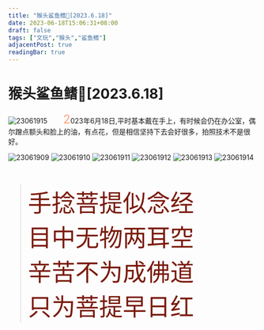 ```yaml
---
title: "猴头鲨鱼鳍🦈[2023.6.18]"
date: 2023-06-18T15:06:31+08:00
draft: false
tags: ["文玩","猴头","鲨鱼鳍"]
adjacentPost: true
readingBar: true
---
```

# 猴头鲨鱼鳍🦈[2023.6.18]
![23061915](https://cdn.jsdelivr.net/gh/tosspi/mumu@main/uPic/23061915.jpg)
&emsp;&emsp;<font size=5 color=#ffa07a>2</font>023年6月18日,平时基本戴在手上，有时候会仍在办公室，偶尔蹭点额头和脸上的油，有点花，但是相信坚持下去会好很多，拍照技术不是很好。<br>

![23061909](https://cdn.jsdelivr.net/gh/tosspi/mumu@main/uPic/23061909.jpg)
![23061910](https://cdn.jsdelivr.net/gh/tosspi/mumu@main/uPic/23061910.jpg)
![23061911](https://cdn.jsdelivr.net/gh/tosspi/mumu@main/uPic/23061911.jpg)
![23061912](https://cdn.jsdelivr.net/gh/tosspi/mumu@main/uPic/23061912.jpg)
![23061913](https://cdn.jsdelivr.net/gh/tosspi/mumu@main/uPic/23061913.jpg)
![23061914](https://cdn.jsdelivr.net/gh/tosspi/mumu@main/uPic/23061914.jpg)



<br>

><font size=9 color=#7a1b0c>手捻菩提似念经<br>
目中无物两耳空<br>
辛苦不为成佛道<br>
只为菩提早日红</font>